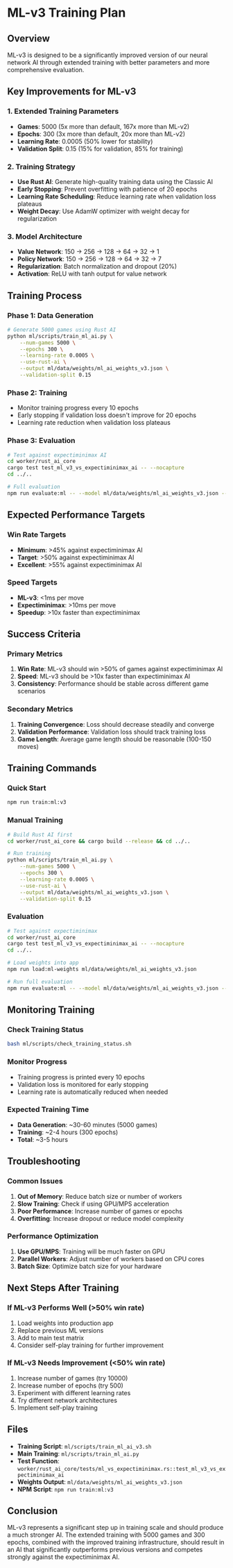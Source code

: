 # ML-v3 Training Plan

## Overview

ML-v3 is designed to be a significantly improved version of our neural network AI through extended training with better parameters and more comprehensive evaluation.

## Key Improvements for ML-v3

### 1. Extended Training Parameters

- **Games**: 5000 (5x more than default, 167x more than ML-v2)
- **Epochs**: 300 (3x more than default, 20x more than ML-v2)
- **Learning Rate**: 0.0005 (50% lower for stability)
- **Validation Split**: 0.15 (15% for validation, 85% for training)

### 2. Training Strategy

- **Use Rust AI**: Generate high-quality training data using the Classic AI
- **Early Stopping**: Prevent overfitting with patience of 20 epochs
- **Learning Rate Scheduling**: Reduce learning rate when validation loss plateaus
- **Weight Decay**: Use AdamW optimizer with weight decay for regularization

### 3. Model Architecture

- **Value Network**: 150 → 256 → 128 → 64 → 32 → 1
- **Policy Network**: 150 → 256 → 128 → 64 → 32 → 7
- **Regularization**: Batch normalization and dropout (20%)
- **Activation**: ReLU with tanh output for value network

## Training Process

### Phase 1: Data Generation

```bash
# Generate 5000 games using Rust AI
python ml/scripts/train_ml_ai.py \
    --num-games 5000 \
    --epochs 300 \
    --learning-rate 0.0005 \
    --use-rust-ai \
    --output ml/data/weights/ml_ai_weights_v3.json \
    --validation-split 0.15
```

### Phase 2: Training

- Monitor training progress every 10 epochs
- Early stopping if validation loss doesn't improve for 20 epochs
- Learning rate reduction when validation loss plateaus

### Phase 3: Evaluation

```bash
# Test against expectiminimax AI
cd worker/rust_ai_core
cargo test test_ml_v3_vs_expectiminimax_ai -- --nocapture
cd ../..

# Full evaluation
npm run evaluate:ml -- --model ml/data/weights/ml_ai_weights_v3.json --num-games 100
```

## Expected Performance Targets

### Win Rate Targets

- **Minimum**: >45% against expectiminimax AI
- **Target**: >50% against expectiminimax AI
- **Excellent**: >55% against expectiminimax AI

### Speed Targets

- **ML-v3**: <1ms per move
- **Expectiminimax**: >10ms per move
- **Speedup**: >10x faster than expectiminimax

## Success Criteria

### Primary Metrics

1. **Win Rate**: ML-v3 should win >50% of games against expectiminimax AI
2. **Speed**: ML-v3 should be >10x faster than expectiminimax AI
3. **Consistency**: Performance should be stable across different game scenarios

### Secondary Metrics

1. **Training Convergence**: Loss should decrease steadily and converge
2. **Validation Performance**: Validation loss should track training loss
3. **Game Length**: Average game length should be reasonable (100-150 moves)

## Training Commands

### Quick Start

```bash
npm run train:ml:v3
```

### Manual Training

```bash
# Build Rust AI first
cd worker/rust_ai_core && cargo build --release && cd ../..

# Run training
python ml/scripts/train_ml_ai.py \
    --num-games 5000 \
    --epochs 300 \
    --learning-rate 0.0005 \
    --use-rust-ai \
    --output ml/data/weights/ml_ai_weights_v3.json \
    --validation-split 0.15
```

### Evaluation

```bash
# Test against expectiminimax
cd worker/rust_ai_core
cargo test test_ml_v3_vs_expectiminimax_ai -- --nocapture
cd ../..

# Load weights into app
npm run load:ml-weights ml/data/weights/ml_ai_weights_v3.json

# Run full evaluation
npm run evaluate:ml -- --model ml/data/weights/ml_ai_weights_v3.json --num-games 100
```

## Monitoring Training

### Check Training Status

```bash
bash ml/scripts/check_training_status.sh
```

### Monitor Progress

- Training progress is printed every 10 epochs
- Validation loss is monitored for early stopping
- Learning rate is automatically reduced when needed

### Expected Training Time

- **Data Generation**: ~30-60 minutes (5000 games)
- **Training**: ~2-4 hours (300 epochs)
- **Total**: ~3-5 hours

## Troubleshooting

### Common Issues

1. **Out of Memory**: Reduce batch size or number of workers
2. **Slow Training**: Check if using GPU/MPS acceleration
3. **Poor Performance**: Increase number of games or epochs
4. **Overfitting**: Increase dropout or reduce model complexity

### Performance Optimization

1. **Use GPU/MPS**: Training will be much faster on GPU
2. **Parallel Workers**: Adjust number of workers based on CPU cores
3. **Batch Size**: Optimize batch size for your hardware

## Next Steps After Training

### If ML-v3 Performs Well (>50% win rate)

1. Load weights into production app
2. Replace previous ML versions
3. Add to main test matrix
4. Consider self-play training for further improvement

### If ML-v3 Needs Improvement (<50% win rate)

1. Increase number of games (try 10000)
2. Increase number of epochs (try 500)
3. Experiment with different learning rates
4. Try different network architectures
5. Implement self-play training

## Files

- **Training Script**: `ml/scripts/train_ml_ai_v3.sh`
- **Main Training**: `ml/scripts/train_ml_ai.py`
- **Test Function**: `worker/rust_ai_core/tests/ml_vs_expectiminimax.rs::test_ml_v3_vs_expectiminimax_ai`
- **Weights Output**: `ml/data/weights/ml_ai_weights_v3.json`
- **NPM Script**: `npm run train:ml:v3`

## Conclusion

ML-v3 represents a significant step up in training scale and should produce a much stronger AI. The extended training with 5000 games and 300 epochs, combined with the improved training infrastructure, should result in an AI that significantly outperforms previous versions and competes strongly against the expectiminimax AI.
